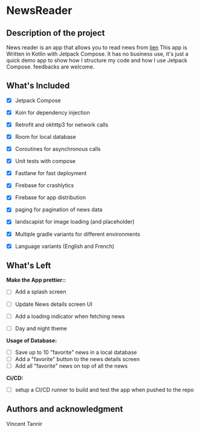 # NewsReader



## Description of the project
News reader is an app that allows you to read news from [lien](https://newsapi.org/)
This app is Written in Kotlin with Jetpack Compose.
It has no business use, it's just a quick demo app to show how I structure my code and how I use Jetpack Compose.
feedbacks are welcome.


## What's Included
- [x] Jetpack Compose
- [x] Koin for dependency injection
- [x] Retrofit and okhttp3 for network calls
- [x] Room for local database
- [x] Coroutines for asynchronous calls
- [x] Unit tests with compose
- [x] Fastlane for fast deployment
- [x] Firebase for crashlytics
- [x] Firebase for app distribution
- [x] paging for pagination of news data
- [x] landscapist for image loading (and placeholder)
- [x] Multiple gradle variants for different environments
- [x] Language variants (English and French)



## What's Left

**Make the App prettier::**
- [ ] Add a splash screen
- [ ] Update News details screen UI
- [ ] Add a loading indicator when fetching news
- [ ] Day and night theme


**Usage of Database:**
- [ ] Save up to 10 "favorite" news in a local database
- [ ] Add a "favorite" button to the news details screen
- [ ] Add all  "favorite" news on top of all the news

**Ci/CD:**
- [ ] setup a CI/CD runner to build and test the app when pushed to the repo

## Authors and acknowledgment
Vincent Tannir

